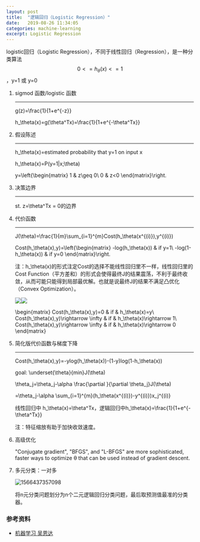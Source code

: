 ```yaml
---
layout: post
title:  "逻辑回归（Logistic Regression）"
date:   2019-08-26 11:34:05
categories: machine-learning
excerpt: Logistic Regression
---
```


logistic回归（Logistic Regression），不同于线性回归（Regression），是一种分类算法
$$0<=h_\theta(x)<=1$$	，y=1 或 y=0

1. sigmod 函数/logistic 函数

   ---

   g(z)=\frac{1}{1+e^{-z}}

   h_\theta(x)=g(\theta^Tx)=\frac{1}{1+e^{-\theta^Tx}}

2. 假设陈述

   ---

   h_\theta(x)=estimated probability that y=1 on input x

   h_\theta(x)=P(y=1|x;\theta)

   y=\left\{\begin{matrix}
   1 & z\geq 0\\ 
   0 & z<0
   \end{matrix}\right.

3. 决策边界

   ---

   st. z=\theta^Tx = 0的边界

4. 代价函数

   ---

   J(\theta)=\frac{1}{m}\sum_{i=1}^{m}Cost(h_\theta(x^{(i)}),y^{(i)})

   Cost(h_\theta(x),y)=\left\{\begin{matrix}
   -log(h_\theta(x)) & if y=1\\ 
   -log(1-h_\theta(x)) & if y=0
   \end{matrix}\right.

   注：h_\theta(x)的形式注定Cost的选择不能线性回归里不一样，线性回归里的Cost Function（平方差和）的形式会使得最终J的结果震荡，不利于最终收敛，从而可能只能得到局部最优解。也就是说最终J的结果不满足凸优化（Convex Optimization）。

   <img src="{{site.baseurl}}/static/image/costFunc_1.png" /><img src="{{site.baseurl}}/static/image/costFunc_2.png" />

   \begin{matrix}
   Cost(h_\theta(x),y)=0 & if & h_\theta(x)=y\\ 
   Cost(h_\theta(x),y)\rightarrow \infty & if & h_\theta(x)\rightarrow 1\\ 
   Cost(h_\theta(x),y)\rightarrow \infty & if & h_\theta(x)\rightarrow 0
   \end{matrix}

5. 简化版代价函数与梯度下降

   ---

   Cost(h_\theta(x),y)=-ylog(h_\theta(x))-(1-y)log(1-h_\theta(x))

   goal: \underset{\theta}{min}J(\theta)

   \theta_j=\theta_j-\\alpha \frac{\partial }{\partial \theta_j}J(\theta)

   =\theta_j-\alpha \sum_{i=1}^{m}(h_\theta(x^{(i)})-y^{(i)})x_j^{(i)}

   线性回归中 h_\theta(x)=\theta^Tx，逻辑回归中h_\theta(x)=\frac{1}{1+e^{-\theta^Tx}}

   注：特征缩放有助于加快收敛速度。 

6. 高级优化

   "Conjugate gradient", "BFGS", and "L-BFGS" are more sophisticated, faster ways to
   optimize θ that can be used instead of gradient descent. 

7. 多元分类：一对多

   ![1566437357098]({{site.baseurl}}/static/image/multiregression.png)

   将n元分类问题划分为n个二元逻辑回归分类问题，最后取预测值最准的分类器。

### 参考资料
* [机器学习 吴恩达](https://study.163.com/course/courseMain.htm?courseId=1004570029&_trace_c_p_k2_=f1158da157aa45e29e9dc717d5be9260)

